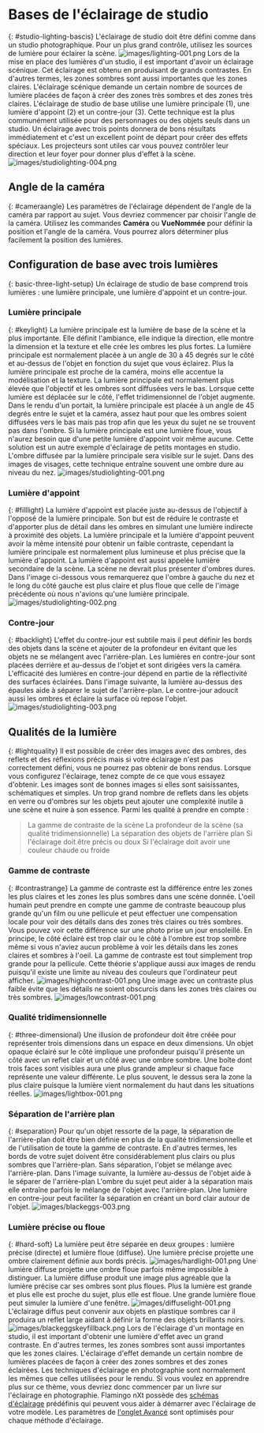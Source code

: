 ---
---
<!-- TODO: Make sure to update this page and get working in the guides section of the documentation. -->

# Bases de l'éclairage de studio
{: #studio-lighting-bascis}
L'éclairage de studio doit être défini comme dans un studio photographique. Pour un plus grand contrôle, utilisez les sources de lumière pour éclairer la scène.
![images/lighting-001.png](images/lighting-001.png)
Lors de la mise en place des lumières d'un studio, il est important d'avoir un éclairage scénique. Cet éclairage est obtenu en produisant de grands contrastes. En d'autres termes, les zones sombres sont aussi importantes que les zones claires. L'éclairage scénique demande un certain nombre de sources de lumière placées de façon à créer des zones très sombres et des zones très claires.
L'éclairage de studio de base utilise une lumière principale (1), une lumière d'appoint (2) et un contre-jour (3). Cette technique est la plus communément utilisée pour des personnages ou des objets seuls dans un studio. Un éclairage avec trois points donnera de bons résultats immédiatement et c'est un excellent point de départ pour créer des effets spéciaux. Les projecteurs sont utiles car vous pouvez contrôler leur direction et leur foyer pour donner plus d'effet à la scène.
![images/studiolighting-004.png](images/studiolighting-004.png)

## Angle de la caméra
{: #cameraangle}
Les paramètres de l'éclairage dépendent de l'angle de la caméra par rapport au sujet. Vous devriez commencer par choisir l'angle de la caméra. Utilisez les commandes **Caméra** ou **VueNommée** pour définir la position et l'angle de la caméra. Vous pourrez alors déterminer plus facilement la position des lumières.

## Configuration de base avec trois lumières
{: basic-three-light-setup}
Un éclairage de studio de base comprend trois lumières : une lumière principale, une lumière d'appoint et un contre-jour.

### Lumière principale
{: #keylight}
La lumière principale est la lumière de base de la scène et la plus importante. Elle définit l'ambiance, elle indique la direction, elle montre la dimension et la texture et elle crée les ombres les plus fortes. La lumière principale est normalement placée à un angle de 30 à 45 degrés sur le côté et au-dessus de l'objet en fonction du sujet que vous éclairez.
Plus la lumière principale est proche de la caméra, moins elle accentue la modélisation et la texture. La lumière principale est normalement plus élevée que l'objectif et les ombres sont diffusées vers le bas. Lorsque cette lumière est déplacée sur le côté, l'effet tridimensionnel de l'objet augmente.  Dans le rendu d'un portait, la lumière principale est placée à un angle de 45 degrés entre le sujet et la caméra, assez haut pour que les ombres soient diffusées vers le bas mais pas trop afin que les yeux du sujet ne se trouvent pas dans l'ombre.
Si la lumière principale est une lumière floue, vous n'aurez besoin que d'une petite lumière d'appoint voir même aucune. Cette solution est un autre exemple d'éclairage de petits montages en studio.
L'ombre diffusée par la lumière principale sera visible sur le sujet. Dans des images de visages, cette technique entraîne souvent une ombre dure au niveau du nez.
![images/studiolighting-001.png](images/studiolighting-001.png)

### Lumière d'appoint
{: #filllight}
La lumière d'appoint est placée juste au-dessus de l'objectif à l'opposé de la lumière principale. Son but est de réduire le contraste et d'apporter plus de détail dans les ombres en simulant une lumière indirecte à proximité des objets. La lumière principale et la lumière d'appoint peuvent avoir la même intensité pour obtenir un faible contraste, cependant la lumière principale est normalement plus lumineuse et plus précise que la lumière d'appoint. La lumière d'appoint est aussi appelée lumière secondaire de la scène. La scène ne devrait plus présenter d'ombres dures.
Dans l'image ci-dessous vous remarquerez que l'ombre à gauche du nez et le long du côté gauche est plus claire et plus floue que celle de l'image précédente où nous n'avions qu'une lumière principale.
![images/studiolighting-002.png](images/studiolighting-002.png)

### Contre-jour
{: #backlight}
L'effet du contre-jour est subtile mais il peut définir les bords des objets dans la scène et ajouter de la profondeur en évitant que les objets ne se mélangent avec l'arrière-plan. Les lumières en contre-jour sont placées derrière et au-dessus de l'objet et sont dirigées vers la caméra.
L'efficacité des lumières en contre-jour dépend en partie de la réflectivité des surfaces éclairées.
Dans l'image suivante, la lumière au-dessus des épaules aide à séparer le sujet de l'arrière-plan. Le contre-jour adoucit aussi les ombres et éclaire la surface où repose l'objet.
![images/studiolighting-003.png](images/studiolighting-003.png)

## Qualités de la lumière
{: #lightquality}
Il est possible de créer des images avec des ombres, des reflets et des réflexions précis mais si votre éclairage n'est pas correctement défini, vous ne pourrez pas obtenir de bons rendus. Lorsque vous configurez l'éclairage, tenez compte de ce que vous essayez d'obtenir. Les images sont de bonnes images si elles sont saisissantes, schématiques et simples. Un trop grand nombre de reflets dans les objets en verre ou d'ombres sur les objets peut ajouter une complexité inutile à une scène et nuire à son essence.
Parmi les qualité à prendre en compte :

>La gamme de contraste de la scène
>La profondeur de la scène (sa qualité tridimensionnelle)
>La séparation des objets de l'arrière plan
>Si l'éclairage doit être précis ou doux
>Si l'éclairage doit avoir une couleur chaude ou froide

### Gamme de contraste
{: #contrastrange}
La gamme de contraste est la différence entre les zones les plus claires et les zones les plus sombres dans une scène donnée. L'oeil humain peut prendre en compte une gamme de contraste beaucoup plus grande qu'un film ou une pellicule et peut effectuer une compensation locale pour voir des détails dans des zones très claires ou très sombres.  Vous pouvez voir cette différence sur une photo prise un jour ensoleillé.
En principe, le côté éclairé est trop clair ou le côté à l'ombre est trop sombre même si vous n'aviez aucun problème à voir les détails dans les zones claires et sombres à l'oeil.  La gamme de contraste est tout simplement trop grande pour la pellicule. Cette théorie s'applique aussi aux images de rendu puisqu'il existe une limite au niveau des couleurs que  l'ordinateur peut afficher.
![images/highcontrast-001.png](images/highcontrast-001.png)
Une image avec un contraste plus faible évite que les détails ne soient obscurcis dans les zones très claires ou très sombres.
![images/lowcontrast-001.png](images/lowcontrast-001.png)

### Qualité tridimensionnelle
{: #three-dimensional}
Une illusion de profondeur doit être créée pour représenter trois dimensions dans un espace en deux dimensions. Un objet opaque éclairé sur le côté implique une profondeur puisqu'il présente un côté avec un reflet clair et un côté avec une ombre sombre. Une boîte dont trois faces sont visibles aura une plus grande ampleur si chaque face représente une  valeur différente.  Le plus souvent, le dessus sera la zone la plus claire puisque la lumière vient normalement du haut dans les situations réelles.
![images/lightbox-001.png](images/lightbox-001.png)

### Séparation de l'arrière plan
{: #separation}
Pour qu'un objet ressorte de la page, la séparation de l'arrière-plan doit être bien définie en plus de la qualité tridimensionnelle et de l'utilisation de toute la gamme de contraste. En d'autres termes, les bords de votre sujet doivent être considérablement plus clairs ou plus sombres que l'arrière-plan. Sans séparation, l'objet se mélange avec l'arrière-plan.
Dans l'image suivante, la lumière au-dessus de l'objet aide à le séparer de l'arrière-plan
L'ombre du sujet peut aider à la séparation mais elle entraîne parfois le mélange de l'objet avec l'arrière-plan. Une lumière en contre-jour peut faciliter la séparation en créant un bord clair autour de l'objet.
![images/blackeggs-003.png](images/blackeggs-003.png)

### Lumière précise ou floue
{: #hard-soft}
La lumière peut être séparée en deux groupes : lumière précise (directe) et lumière floue (diffuse).
Une lumière précise projette une ombre clairement définie aux bords précis.
![images/hardlight-001.png](images/hardlight-001.png)
Une lumière diffuse projette une ombre floue parfois même impossible à distinguer.
La lumière diffuse produit une image plus agréable que la lumière précise car ses ombres sont plus floues. Plus la lumière est grande et plus elle est proche du sujet, plus elle est floue. Une grande lumière floue peut simuler la lumière d'une fenêtre.
![images/diffuselight-001.png](images/diffuselight-001.png)
L'éclairage diffus peut convenir aux objets en plastique sombres car il produira un reflet large aidant à définir la forme des objets brillants noirs.
![images/blackeggskeyfillback.png](images/blackeggskeyfillback.png)
Lors de l'éclairage d'un montage en studio, il est important d'obtenir une lumière d'effet avec un grand contraste. En d'autres termes, les zones sombres sont aussi importantes que les zones claires. L'éclairage d'effet demande un certain nombre de lumières placées de façon à créer des zones sombres et des zones éclairées.
Les techniques d'éclairage en photographie sont normalement les mêmes que celles utilisées pour le rendu. Si vous voulez en apprendre plus sur ce thème, vous devriez donc commencer par un livre sur l'éclairage en photographie.
Flamingo nXt possède des [schémas d'éclairage](lighting-tab.html#lighting-presets) prédéfinis qui peuvent vous aider à démarrer avec l'éclairage de votre modèle. Les paramètres de [l'onglet Avancé](lighting-advanced-tab.html) sont optimisés pour chaque méthode d'éclairage.